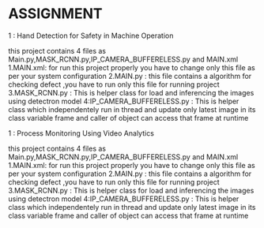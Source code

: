 # ASSIGNMENT

1 : Hand Detection for Safety in Machine Operation

this project contains 4 files as Main.py,MASK_RCNN.py,IP_CAMERA_BUFFERELESS.py and MAIN.xml
  1.MAIN.xml: for run this project properly you have to change only this file as per your system configuration
  2.MAIN.py : this file contains a algorithm for checking defect ,you have to run only this file for running project
  3.MASK_RCNN.py : This is helper class for load  and inferencing the images using detectron model
  4:IP_CAMERA_BUFFERELESS.py : This is helper class which independentely run in thread and update only latest image in its    
    class variable frame and caller of object can access that frame at runtime 

1 : Process Monitoring Using Video Analytics

this project contains 4 files as Main.py,MASK_RCNN.py,IP_CAMERA_BUFFERELESS.py and MAIN.xml
  1.MAIN.xml: for run this project properly you have to change only this file as per your system configuration
  2.MAIN.py : this file contains a algorithm for checking defect ,you have to run only this file for running project
  3.MASK_RCNN.py : This is helper class for load  and inferencing the images using detectron model
  4:IP_CAMERA_BUFFERELESS.py : This is helper class which independentely run in thread and update only latest image in its    
    class variable frame and caller of object can access that frame at runtime 
